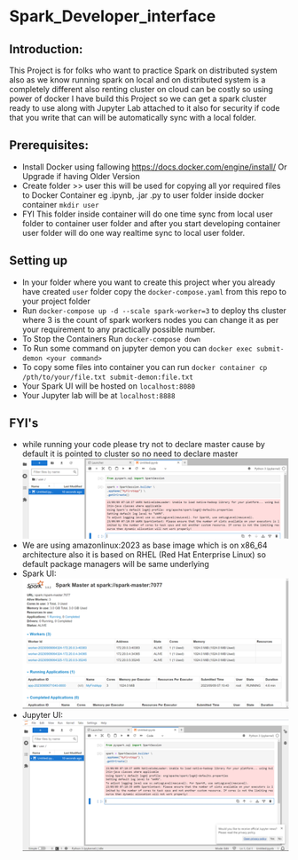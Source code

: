 # Spark_Developer_interface
## Introduction:
This Project is for folks who want to practice Spark on distributed system also as we know running spark on local and on distributed system is a completely 
different also renting cluster on cloud can be costly so using power of docker I have build this Project so we can get a spark cluster ready to use along 
with Jupyter Lab attached to it also for security if code that you write that can will be automatically sync with a local folder.

## Prerequisites:
* Install Docker using fallowing https://docs.docker.com/engine/install/ Or Upgrade if having Older Version
* Create folder >> user this will be used for copying all yor required files to Docker Container eg .ipynb, .jar .py to user folder inside docker container
`mkdir user `
* FYI This folder inside container will do one time sync from local user folder to container user folder and after you start developing container user folder will do one way realtime sync to local user folder.

## Setting up
* In your folder where you want to create this project wher you already have created `user` folder copy the `docker-compose.yaml` from this repo to your project folder 
* Run `docker-compose up -d --scale spark-worker=3` to deploy ths cluster where 3 is the count of spark workers nodes you can change it as per your requirement to any practically possible number.
* To Stop the Containers Run `docker-compose down`
* To Run some command on jupyter demon you can `docker exec submit-demon <your command>`
* To copy some files into container you can run `docker container cp /pth/to/your/file.txt submit-demon:file.txt`
* Your Spark UI will be hosted on `localhost:8080`
* Your Jupyter lab will be at `localhost:8888`
## FYI's
* while running your code please try not to declare master cause by default it is pointed to cluster so no need to declare master ![](spark_session_example.png)
* We are using amazonlinux:2023 as base image which is on x86_64 architecture also it is based on RHEL (Red Hat Enterprise Linux) so default package managers will be same underlying  
* Spark UI: ![](spark_UI_example.png)
* Jupyter UI: ![](Jupyter_UI_example.png)
